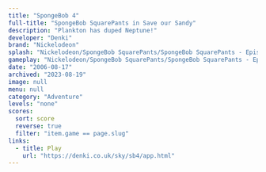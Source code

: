 ```yaml
---
title: "SpongeBob 4"
full-title: "SpongeBob SquarePants in Save our Sandy"
description: "Plankton has duped Neptune!"
developer: "Denki"
brand: "Nickelodeon"
splash: "Nickelodeon/SpongeBob SquarePants/SpongeBob SquarePants - Episode 4/Splash.jpg"
gameplay: "Nickelodeon/SpongeBob SquarePants/SpongeBob SquarePants - Episode 4/Play01.jpg"
date: "2006-08-17"
archived: "2023-08-19"
image: null
menu: null
category: "Adventure"
levels: "none"
scores:
  sort: score
  reverse: true
  filter: "item.game == page.slug"
links:
  - title: Play
    url: "https://denki.co.uk/sky/sb4/app.html"
---
```

